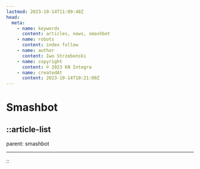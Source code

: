 ```yaml
---
lastmod: 2023-10-14T11:09:48Z
head:
  meta:
    - name: keywords
      content: articles, news, smashbot
    - name: robots
      content: index follow
    - name: author
      content: Iwo Strzeboński
    - name: copyright
      content: © 2023 KN Integra
    - name: createdAt
      content: 2023-10-14T10:21:00Z
---
```


# Smashbot


<!-- markdownlint-disable MD003 MD007 -->
::article-list
---

parent: smashbot

---
::
<!-- markdownlint-enable MD003 MD007 -->
